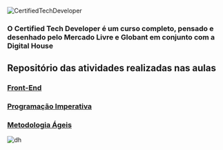 ![CertifiedTechDeveloper](https://user-images.githubusercontent.com/35344735/131609188-c4c1805e-4928-4f7d-b76a-263290b02268.png)


### O Certified Tech Developer é um curso completo, pensado e desenhado pelo Mercado Livre e Globant em conjunto com a Digital House


## Repositório das atividades realizadas nas aulas


### [Front-End](https://github.com/andersonsilva8609/ctd/tree/main/front-end)


### [Programação Imperativa](https://github.com/andersonsilva8609/ctd/tree/main/progra-imperativa)


### [Metodologia Ágeis](https://github.com/andersonsilva8609/ctd/tree/main/metodologia-ageis)















![dh](https://user-images.githubusercontent.com/35344735/131608110-6bfca0ef-d9c5-463f-b619-5b3a3a809df7.png)

